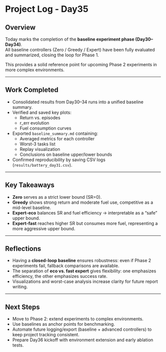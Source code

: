 # Project Log - Day35

## Overview
Today marks the completion of the **baseline experiment phase (Day30–Day34)**.  
All baseline controllers (Zero / Greedy / Expert) have been fully evaluated and summarized, closing the loop for Phase 1.  

This provides a solid reference point for upcoming Phase 2 experiments in more complex environments.

---

## Work Completed
- Consolidated results from Day30–34 runs into a unified baseline summary.
- Verified and saved key plots:
  - Return vs. episodes
  - r_err evolution
  - Fuel consumption curves
- Exported `baseline_summary.md` containing:
  - Averaged metrics for each controller
  - Worst-3 tasks list
  - Replay visualization
  - Conclusions on baseline upper/lower bounds
- Confirmed reproducibility by saving CSV logs (`results/battery_day31.csv`).

---

## Key Takeaways
- **Zero** serves as a strict lower bound (SR=0).
- **Greedy** shows strong return and moderate fuel use, competitive as a mid-level baseline.
- **Expert-eco** balances SR and fuel efficiency → interpretable as a “safe” upper bound.
- **Expert-fast** reaches higher SR but consumes more fuel, representing a more aggressive upper bound.

---

## Reflections
- Having a **closed-loop baseline** ensures robustness: even if Phase 2 experiments fail, fallback comparisons are available.
- The separation of **eco vs. fast expert** gives flexibility: one emphasizes efficiency, the other emphasizes success rate.
- Visualizations and worst-case analysis increase clarity for future report writing.

---

## Next Steps
- Move to Phase 2: extend experiments to complex environments.
- Use baselines as anchor points for benchmarking.
- Automate future logging/export (baseline + advanced controllers) to keep project tracking consistent.
- Prepare Day36 kickoff with environment extension and early ablation tests.


